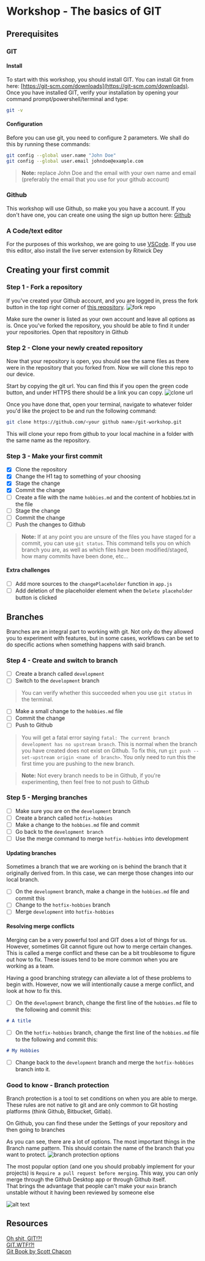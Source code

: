 # Workshop - The basics of GIT

## Prerequisites

### GIT

#### Install

To start with this workshop, you should install GIT. You can install Git from here: [https://git-scm.com/downloads](https://git-scm.com/downloads).  
Once you have installed GIT, verify your installation by opening your command prompt/powershell/terminal and type:

```bash
git -v
```

#### Configuration

Before you can use git, you need to configure 2 parameters. We shall do this by running these commands:

```bash
git config --global user.name "John Doe"
git config --global user.email johndoe@example.com
```

> **Note:** replace John Doe and the email with your own name and email (preferably the email that you use for your github account)

### Github

This workshop will use Github, so make you you have a account. If you don't have one, you can create one using the sign up button here: [Github](https://github.com/)

### A Code/text editor

For the purposes of this workshop, we are going to use [VSCode](https://code.visualstudio.com/). If you use this editor, also install the live server extension by Ritwick Dey

## Creating your first commit

### Step 1 - Fork a repository

If you've created your Github account, and you are logged in, press the fork button in the top right corner of [this repository](https://github.com/BennyDeBock/git-workshop).
![fork repo](./images/fork.png)

Make sure the owner is listed as your own account and leave all options as is. Once you've forked the repository, you should be able to find it under your repositories. Open that repository in Github

### Step 2 - Clone your newly created repository

Now that your repository is open, you should see the same files as there were in the repository that you forked from. Now we will clone this repo to our device.

Start by copying the git url. You can find this if you open the green code button, and under HTTPS there should be a link you can copy.
![clone url](./images/cloneurl.png)

Once you have done that, open your terminal, navigate to whatever folder you'd like the project to be and run the following command:

```bash
git clone https://github.com/<your github name>/git-workshop.git
```

This will clone your repo from github to your local machine in a folder with the same name as the repository.

### Step 3 - Make your first commit

- [x] Clone the repository
- [x] Change the H1 tag to something of your choosing
- [x] Stage the change
- [x] Commit the change
- [ ] Create a file with the name `hobbies.md` and the content of hobbies.txt in the file
- [ ] Stage the change
- [ ] Commit the change
- [ ] Push the changes to Github

> **Note:** If at any point you are unsure of the files you have staged for a commit, you can use `git status`. This command tells you on which branch you are, as well as which files have been modified/staged, how many commits have been done, etc...

#### Extra challenges

- [ ] Add more sources to the `changePlaceholder` function in `app.js`
- [ ] Add deletion of the placeholder element when the `Delete placeholder` button is clicked

## Branches

Branches are an integral part to working with git. Not only do they allowed you to experiment with features, but in some cases, workflows can be set to do specific actions when something happens with said branch.

### Step 4 - Create and switch to branch

- [ ] Create a branch called `development`
- [ ] Switch to the `development` branch

> You can verify whether this succeeded when you use `git status` in the terminal.

- [ ] Make a small change to the `hobbies.md` file
- [ ] Commit the change
- [ ] Push to Github

> You will get a fatal error saying `fatal: The current branch development has no upstream branch`. This is normal when the branch you have created does not exist on Github. To fix this, run `git push --set-upstream origin <name of branch>`. You only need to run this the first time you are pushing to the new branch.

> **Note:** Not every branch needs to be in Github, if you're experimenting, then feel free to not push to Github

### Step 5 - Merging branches

- [ ] Make sure you are on the `development` branch
- [ ] Create a branch called `hotfix-hobbies`
- [ ] Make a change to the `hobbies.md` file and commit
- [ ] Go back to the `development branch`
- [ ] Use the merge command to merge `hotfix-hobbies` into development

#### Updating branches

Sometimes a branch that we are working on is behind the branch that it originally derived from. In this case, we can merge those changes into our local branch.

- [ ] On the `development` branch, make a change in the `hobbies.md` file and commit this
- [ ] Change to the `hotfix-hobbies` branch
- [ ] Merge `development` into `hotfix-hobbies`

#### Resolving merge conflicts

Merging can be a very powerful tool and GIT does a lot of things for us. However, sometimes Git cannot figure out how to merge certain changes. This is called a merge conflict and these can be a bit troublesome to figure out how to fix. These issues tend to be more common when you are working as a team.

Having a good branching strategy can alleviate a lot of these problems to begin with. However, now we will intentionally cause a merge conflict, and look at how to fix this.

- [ ] On the `development` branch, change the first line of the `hobbies.md` file to the following and commit this:

```md
# A title
```

- [ ] On the `hotfix-hobbies` branch, change the first line of the `hobbies.md` file to the following and commit this:

```md
# My Hobbies
```

- [ ] Change back to the `development` branch and merge the `hotfix-hobbies` branch into it.

### Good to know - Branch protection

Branch protection is a tool to set conditions on when you are able to merge. These rules are not native to git and are only common to Git hosting platforms (think Github, Bitbucket, Gitlab).

On Github, you can find these under the Settings of your repository and then going to branches

As you can see, there are a lot of options. The most important things in the Branch name pattern. This should contain the name of the branch that you want to protect.
![branch protection options](./images/branchprotecc.png)

The most popular option (and one you should probably implement for your projects) is `Require a pull request before merging`.
This way, you can only merge through the Github Desktop app or through Github itself.  
That brings the advantage that people can't make your `main` branch unstable without it having been reviewed by someone else

![alt text](./images/pr.png)

## Resources

[Oh shit, GIT!?!](https://ohshitgit.com/)  
[GIT.WTF!?!](https://git.wtf/)  
[Git Book by Scott Chacon](https://git-scm.com/book/en/v2)
